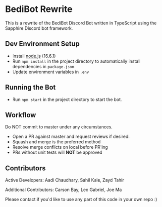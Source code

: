 # BediBot Rewrite

This is a rewrite of the BediBot Discord Bot written in TypeScript using the Sapphire Discord bot framework.

## Dev Environment Setup

- Install [node.js](https://nodejs.org/en/) (16.6.1)
- Run `npm install` in the project directory to automatically install dependencies in `package.json`
- Update environment variables in `.env`

## Running the Bot

- Run `npm start` in the project directory to start the bot.

## Workflow

Do NOT commit to master under any circumstances.

- Open a PR against master and request reviews if desired.
- Squash and merge is the preferred method
- Resolve merge conflicts on local before PR'ing
- PRs without unit tests will **NOT** be approved

## Contributors

Active Developers: Aadi Chaudhary, Sahil Kale, Zayd Tahir

Additional Contributors: Carson Bay, Leo Gabriel, Joe Ma

Please contact if you'd like to use any part of this code in your own repo :)
